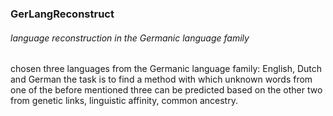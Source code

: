 ### GerLangReconstruct
###### language reconstruction in the Germanic language family 

chosen three languages from the Germanic language family: English, Dutch and German
the task is to find a method with which unknown words from one of the before mentioned
three can be predicted based on the other two from genetic links, linguistic affinity, common ancestry.